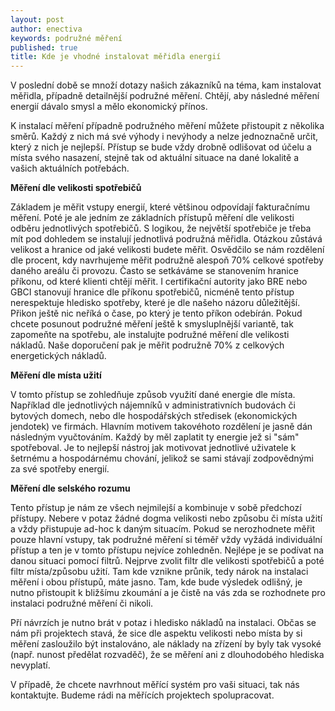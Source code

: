 ```yaml
---
layout: post
author: enectiva
keywords: podružné měření
published: true
title: Kde je vhodné instalovat měřidla energií
---
```



V poslední době se množí dotazy našich zákazníků na téma, kam instalovat měřidla, případně detailnější podružné měření. Chtějí, aby následné měření energií dávalo smysl a mělo ekonomický přínos.

K instalací měření případně podružného měření můžete přistoupit z několika směrů. Každý z nich má své výhody i nevýhody a nelze jednoznačně určit, který z nich je nejlepší. Přístup se bude vždy drobně odlišovat od účelu a místa svého nasazení, stejně tak od aktuální situace na dané lokalitě a vašich aktuálních potřebách.

**Měření dle velikosti spotřebičů**

Základem je měřit vstupy energií, které většinou odpovídají fakturačnímu měření. Poté je ale jedním ze základních přístupů měření dle velikosti odběru jednotlivých spotřebičů. S logikou, že největší spotřebiče je třeba mít pod dohledem se instalují jednotlivá podružná měřidla. Otázkou zůstává velikost a hranice od jaké velikosti budete měřit. Osvědčilo se nám rozdělení dle procent, kdy navrhujeme měřit podružně alespoň 70% celkové spotřeby daného areálu či provozu. Často se setkáváme se stanovením hranice příkonu, od které klienti chtějí měřit. I certifikační autority jako BRE nebo GBCI stanovují hranice dle příkonu spotřebičů, nicméně tento přístup nerespektuje hledisko spotřeby, které je dle našeho názoru důležitější. Přikon ještě nic neříká o čase, po který je tento příkon odebírán. Pokud chcete posunout podružné měření ještě k smysluplnější variantě, tak zapomeňte na spotřebu, ale instalujte podružné měření dle velikosti nákladů. Naše doporučení pak je měřit podružně 70% z celkových energetických nákladů.

**Měření dle místa užití**

V tomto přístup se zohledňuje způsob využití dané energie dle místa. Například dle jednotlivých nájemníků v administrativních budovách či bytových domech, nebo dle hospodářských středisek (ekonomických jendotek) ve firmách. Hlavním motivem takovéhoto rozdělení je jasně dán následným vyučtováním. Každý by měl zaplatit ty energie jež si "sám" spotřeboval. Je to nejlepší nástroj jak motivovat jednotlivé uživatele k šetrnému a hospodárnému chování, jelikož se sami stávají zodpovědnými za své spotřeby energií.

**Měření dle selského rozumu**

Tento přístup je nám ze všech nejmilejší a kombinuje v sobě předchozí přístupy. Nebere v potaz žádné dogma velikosti nebo způsobu či místa užití a vždy přistupuje ad-hoc k daným situacím. Pokud se nerozhodnete měřit pouze hlavní vstupy, tak podružné měření si téměř vždy vyžádá individuální přístup a ten je v tomto přístupu nejvíce zohledněn. Nejlépe je se podívat na danou situaci pomocí filtrů. Nejprve zvolit filtr dle velikosti spotřebičů a poté filtr místa/způsobu užití. Tam kde vznikne průnik, tedy nárok na instalaci měření i obou přístupů, máte jasno. Tam, kde bude výsledek odlišný, je nutno přistoupit k bližšímu zkoumání a je čistě na vás zda se rozhodnete pro instalaci podružné měření či nikoli.

Pří návrzích je nutno brát v potaz i hledisko nákladů na instalaci. Občas se nám při projektech stavá, že sice dle aspektu velikosti nebo místa by si měření zasloužilo být instalováno, ale náklady na zřízení by byly tak vysoké (např. nunost předělat rozvaděč), že se měření ani z dlouhodobého hlediska nevyplatí.

V případě, že chcete navrhnout měřící systém pro vaši situaci, tak nás kontaktujte. Budeme rádi na měřících projektech spolupracovat.

